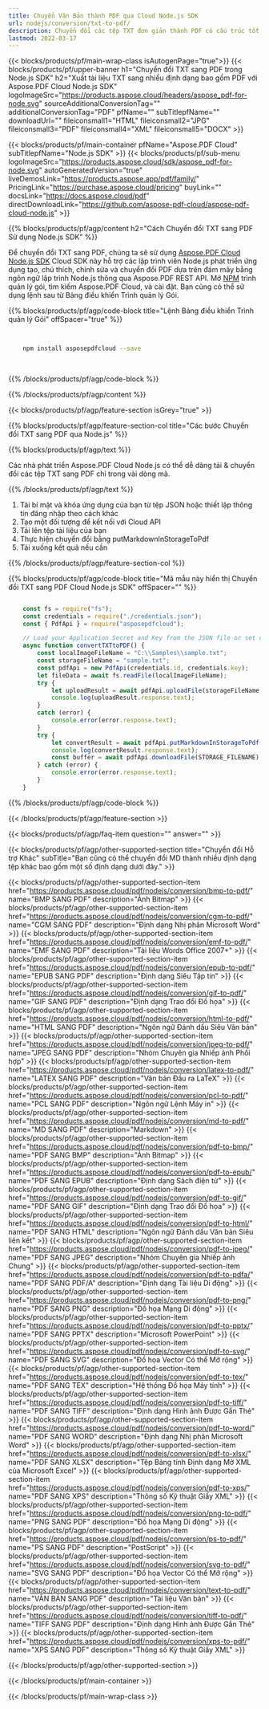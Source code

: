 ```yaml
---
title: Chuyển Văn Bản thành PDF qua Cloud Node.js SDK
url: nodejs/conversion/txt-to-pdf/
description: Chuyển đổi các tệp TXT đơn giản thành PDF có cấu trúc tốt bằng cách sử dụng Aspose.PDF Cloud SDK cho Node.js.
lastmod: 2022-03-17
---
```


{{< blocks/products/pf/main-wrap-class isAutogenPage="true">}}
{{< blocks/products/pf/upper-banner h1="Chuyển đổi TXT sang PDF trong Node.js SDK" h2="Xuất tài liệu TXT sang nhiều định dạng bao gồm PDF với Aspose.PDF Cloud Node.js SDK" logoImageSrc="https://products.aspose.cloud/headers/aspose_pdf-for-node.svg" sourceAdditionalConversionTag="" additionalConversionTag="PDF" pfName="" subTitlepfName="" downloadUrl="" fileiconsmall1="HTML" fileiconsmall2="JPG" fileiconsmall3="PDF" fileiconsmall4="XML" fileiconsmall5="DOCX" >}}

{{< blocks/products/pf/main-container pfName="Aspose.PDF Cloud" subTitlepfName="Node.js SDK" >}}
{{< blocks/products/pf/sub-menu logoImageSrc="https://products.aspose.cloud/sdk/aspose_pdf-for-node.svg"
autoGeneratedVersion="true"
liveDemosLink="https://products.aspose.app/pdf/family/" PricingLink="https://purchase.aspose.cloud/pricing" buyLink="" docsLink="https://docs.aspose.cloud/pdf"  directDownloadLink="https://github.com/aspose-pdf-cloud/aspose-pdf-cloud-node.js" >}}

{{% blocks/products/pf/agp/content h2="Cách Chuyển đổi TXT sang PDF Sử dụng Node.js SDK" %}}

Để chuyển đổi TXT sang PDF, chúng ta sẽ sử dụng
[Aspose.PDF Cloud Node.js SDK](https://products.aspose.cloud/pdf/nodejs/)
Cloud SDK này hỗ trợ các lập trình viên Node.js phát triển ứng dụng tạo, chú thích, chỉnh sửa và chuyển đổi PDF dựa trên đám mây bằng ngôn ngữ lập trình Node.js thông qua Aspose.PDF REST API. Mở
[NPM](https://www.npmjs.com/package/asposepdfcloud)
trình quản lý gói, tìm kiếm
Aspose.PDF Cloud,
và cài đặt. Bạn cũng có thể sử dụng lệnh sau từ Bảng điều khiển Trình quản lý Gói.

{{% blocks/products/pf/agp/code-block title="Lệnh Bảng điều khiển Trình quản lý Gói" offSpacer="true" %}}

```bash

     
    npm install asposepdfcloud --save
     
     

```

{{% /blocks/products/pf/agp/code-block %}}

{{% /blocks/products/pf/agp/content %}}

{{< blocks/products/pf/agp/feature-section isGrey="true" >}}

{{% blocks/products/pf/agp/feature-section-col title="Các bước Chuyển đổi TXT sang PDF qua Node.js" %}}

{{% blocks/products/pf/agp/text %}}

Các nhà phát triển Aspose.PDF Cloud Node.js có thể dễ dàng tải & chuyển đổi các tệp TXT sang PDF chỉ trong vài dòng mã.

{{% /blocks/products/pf/agp/text %}}

1. Tải bí mật và khóa ứng dụng của bạn từ tệp JSON hoặc thiết lập thông tin đăng nhập theo cách khác
1. Tạo một đối tượng để kết nối với Cloud API
1. Tải lên tệp tài liệu của bạn
1. Thực hiện chuyển đổi bằng putMarkdownInStorageToPdf
1. Tải xuống kết quả nếu cần

{{% /blocks/products/pf/agp/feature-section-col %}}


{{% blocks/products/pf/agp/code-block title="Mã mẫu này hiển thị Chuyển đổi TXT sang PDF Cloud Node.js SDK" offSpacer="" %}}

```js

    const fs = require("fs");
    const credentials = require("./credentials.json");
    const { PdfApi } = require("asposepdfcloud");

    // Load your Application Secret and Key from the JSON file or set credentials in another way
    async function convertTXTtoPDF() {
        const localImageFileName = "C:\\Samples\\sample.txt";
        const storageFileName = "sample.txt";
        const pdfApi = new PdfApi(credentials.id, credentials.key);
        let fileData = await fs.readFile(localImageFileName);
        try {
            let uploadResult = await pdfApi.uploadFile(storageFileName, fileData);
            console.log(uploadResult.response.text);
        }
        catch (error) {
            console.error(error.response.text);
        }
        try {
            let convertResult = await pdfApi.putMarkdownInStorageToPdf("sample-txt-to-pdf.pdf", storageFileName);
            console.log(convertResult.response.text);
            const buffer = await pdfApi.downloadFile(STORAGE_FILENAME);
        } catch (error) {
            console.error(error.response.text);
        }
    }
```

{{% /blocks/products/pf/agp/code-block %}}

{{< /blocks/products/pf/agp/feature-section >}}

{{< blocks/products/pf/agp/faq-item question="" answer="" >}}

{{< blocks/products/pf/agp/other-supported-section title="Chuyển đổi Hỗ trợ Khác" subTitle="Bạn cũng có thể chuyển đổi MD thành nhiều định dạng tệp khác bao gồm một số định dạng dưới đây." >}}

{{< blocks/products/pf/agp/other-supported-section-item href="https://products.aspose.cloud/pdf/nodejs/conversion/bmp-to-pdf/" name="BMP SANG PDF" description="Ảnh Bitmap" >}}
{{< blocks/products/pf/agp/other-supported-section-item href="https://products.aspose.cloud/pdf/nodejs/conversion/cgm-to-pdf/" name="CGM SANG PDF" description="Định dạng Nhị phân Microsoft Word" >}}
{{< blocks/products/pf/agp/other-supported-section-item href="https://products.aspose.cloud/pdf/nodejs/conversion/emf-to-pdf/" name="EMF SANG PDF" description="Tài liệu Words Office 2007+" >}}
{{< blocks/products/pf/agp/other-supported-section-item href="https://products.aspose.cloud/pdf/nodejs/conversion/epub-to-pdf/" name="EPUB SANG PDF" description="Định dạng Siêu Tập tin" >}}
{{< blocks/products/pf/agp/other-supported-section-item href="https://products.aspose.cloud/pdf/nodejs/conversion/gif-to-pdf/" name="GIF SANG PDF" description="Định dạng Trao đổi Đồ họa" >}}
{{< blocks/products/pf/agp/other-supported-section-item href="https://products.aspose.cloud/pdf/nodejs/conversion/html-to-pdf/" name="HTML SANG PDF" description="Ngôn ngữ Đánh dấu Siêu Văn bản" >}}
{{< blocks/products/pf/agp/other-supported-section-item href="https://products.aspose.cloud/pdf/nodejs/conversion/jpeg-to-pdf/" name="JPEG SANG PDF" description="Nhóm Chuyên gia Nhiếp ảnh Phối hợp" >}}
{{< blocks/products/pf/agp/other-supported-section-item href="https://products.aspose.cloud/pdf/nodejs/conversion/latex-to-pdf/" name="LATEX SANG PDF" description="Văn bản Đầu ra LaTeX" >}}
{{< blocks/products/pf/agp/other-supported-section-item href="https://products.aspose.cloud/pdf/nodejs/conversion/pcl-to-pdf/" name="PCL SANG PDF" description="Ngôn ngữ Lệnh Máy in" >}}
{{< blocks/products/pf/agp/other-supported-section-item href="https://products.aspose.cloud/pdf/nodejs/conversion/md-to-pdf/" name="MD SANG PDF" description="Markdown" >}}
{{< blocks/products/pf/agp/other-supported-section-item href="https://products.aspose.cloud/pdf/nodejs/conversion/pdf-to-bmp/" name="PDF SANG BMP" description="Ảnh Bitmap" >}}
{{< blocks/products/pf/agp/other-supported-section-item href="https://products.aspose.cloud/pdf/nodejs/conversion/pdf-to-epub/" name="PDF SANG EPUB" description="Định dạng Sách điện tử" >}}
{{< blocks/products/pf/agp/other-supported-section-item href="https://products.aspose.cloud/pdf/nodejs/conversion/pdf-to-gif/" name="PDF SANG GIF" description="Định dạng Trao đổi Đồ họa" >}}
{{< blocks/products/pf/agp/other-supported-section-item href="https://products.aspose.cloud/pdf/nodejs/conversion/pdf-to-html/" name="PDF SANG HTML" description="Ngôn ngữ Đánh dấu Văn bản Siêu liên kết" >}}
{{< blocks/products/pf/agp/other-supported-section-item href="https://products.aspose.cloud/pdf/nodejs/conversion/pdf-to-jpeg/" name="PDF SANG JPEG" description="Nhóm Chuyên gia Nhiếp ảnh Chung" >}}
{{< blocks/products/pf/agp/other-supported-section-item href="https://products.aspose.cloud/pdf/nodejs/conversion/pdf-to-pdfa/" name="PDF SANG PDF/A" description="Định dạng Tài liệu Di động" >}}
{{< blocks/products/pf/agp/other-supported-section-item href="https://products.aspose.cloud/pdf/nodejs/conversion/pdf-to-png/" name="PDF SANG PNG" description="Đồ họa Mạng Di động" >}}
{{< blocks/products/pf/agp/other-supported-section-item href="https://products.aspose.cloud/pdf/nodejs/conversion/pdf-to-pptx/" name="PDF SANG PPTX" description="Microsoft PowerPoint" >}}
{{< blocks/products/pf/agp/other-supported-section-item href="https://products.aspose.cloud/pdf/nodejs/conversion/pdf-to-svg/" name="PDF SANG SVG" description="Đồ họa Vector Có thể Mở rộng" >}}
{{< blocks/products/pf/agp/other-supported-section-item href="https://products.aspose.cloud/pdf/nodejs/conversion/pdf-to-tex/" name="PDF SANG TEX" description="Hệ thống Đồ họa Máy tính" >}}
{{< blocks/products/pf/agp/other-supported-section-item href="https://products.aspose.cloud/pdf/nodejs/conversion/pdf-to-tiff/" name="PDF SANG TIFF" description="Định dạng Hình ảnh Được Gắn Thẻ" >}}
{{< blocks/products/pf/agp/other-supported-section-item href="https://products.aspose.cloud/pdf/nodejs/conversion/pdf-to-word/" name="PDF SANG WORD" description="Định dạng Nhị phân Microsoft Word" >}}
{{< blocks/products/pf/agp/other-supported-section-item href="https://products.aspose.cloud/pdf/nodejs/conversion/pdf-to-xlsx/" name="PDF SANG XLSX" description="Tệp Bảng tính Định dạng Mở XML của Microsoft Excel" >}}
{{< blocks/products/pf/agp/other-supported-section-item href="https://products.aspose.cloud/pdf/nodejs/conversion/pdf-to-xps/" name="PDF SANG XPS" description="Thông số Kỹ thuật Giấy XML" >}}
{{< blocks/products/pf/agp/other-supported-section-item href="https://products.aspose.cloud/pdf/nodejs/conversion/png-to-pdf/" name="PNG SANG PDF" description="Đồ họa Mạng Di động" >}}
{{< blocks/products/pf/agp/other-supported-section-item href="https://products.aspose.cloud/pdf/nodejs/conversion/ps-to-pdf/" name="PS SANG PDF" description="PostScript" >}}
{{< blocks/products/pf/agp/other-supported-section-item href="https://products.aspose.cloud/pdf/nodejs/conversion/svg-to-pdf/" name="SVG SANG PDF" description="Đồ họa Vector Có thể Mở rộng" >}}
{{< blocks/products/pf/agp/other-supported-section-item href="https://products.aspose.cloud/pdf/nodejs/conversion/text-to-pdf/" name="VĂN BẢN SANG PDF" description="Tài liệu Văn bản" >}}
{{< blocks/products/pf/agp/other-supported-section-item href="https://products.aspose.cloud/pdf/nodejs/conversion/tiff-to-pdf/" name="TIFF SANG PDF" description="Định dạng Hình ảnh Được Gắn Thẻ" >}}
{{< blocks/products/pf/agp/other-supported-section-item href="https://products.aspose.cloud/pdf/nodejs/conversion/xps-to-pdf/" name="XPS SANG PDF" description="Thông số Kỹ thuật Giấy XML" >}}

{{< /blocks/products/pf/agp/other-supported-section >}}

{{< /blocks/products/pf/main-container >}}

{{< /blocks/products/pf/main-wrap-class >}}

